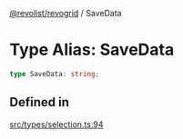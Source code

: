 [@revolist/revogrid](README.md) / SaveData

# Type Alias: SaveData

```ts
type SaveData: string;
```

## Defined in

[src/types/selection.ts:94](https://github.com/revolist/revogrid/blob/b38c1177864e6fa9f2bec506ea55d1b2f7e35679/src/types/selection.ts#L94)
